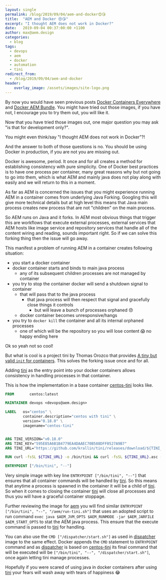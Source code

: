```yaml
---
layout: single
permalink: /blog/2019/09/04/aem-and-docker😍😘
title:  "AEM and Docker 😍😘"
excerpt: "I thought AEM does not work in Docker?"
date:   2019-09-04 00:37:00:00 +1100
author: max@aem.design
categories:
  - blog
tags:
  - devops
  - aem
  - docker
  - automation
  - tini
redirect_from:
  - /blog/2019/09/04/aem-and-docker
header:
    overlay_image: /assets/images/site-logo.png
---
```


By now you would have seen previous posts [Docker Containers Everywhere](/blog/2019/07/01/docker-containers-everywhere) and [Docker AEM Bundle](/blog/2019/08/30/docker-aem-bundle). You might have tried out those images, if you have not, I encourage you to try them out, you will like it.

Now that you have tried those images out, one major question you may ask "is that for development only?". 

You might even think/say "I thought AEM does not work in Docker"?!

And the answer to both of those questions is no. You should be using Docker in production, if you are not you are missing out.
 
Docker is awesome, period. It once and for all creates a method for establishing consistency with pure simplicity. One of Docker best practices is to have one process per container, many great reasons why but not going to go into them, which is what AEM and mainly java does not play along with easily and we will return to this in a moment. 

As far as AEM is concerned the issues that you might experience running AEM in a container comes from underlying Java Forking. Googling this will give more technical details but at high level this means that Java main process creates new process that are not "children" on the main process.

So AEM runs on Java and it forks. In AEM most obvious things that trigger this are workflows that execute external processes, external services that AEM hosts like image service and repository services that handle all of the content wiring and reading, sounds important right. So if we can solve this forking thing then the issue will go away.   

This manifest a problem of running AEM in a container creates following situation:

- you start a docker container    
- docker container starts and binds to main java process 
    - any of its subsequent children processes are not managed by container
- you try to stop the container docker will send a shutdown signal to container
    - that will pass that to the java process
        - that java process will then respect that signal and gracefully close things it controls
            - but will leave a bunch of processes orphaned 😞
    - docker container becomes unresponsive/hangs  
- you try to `docker kill` the container and all its internal orphaned processes 
    - one of which will be the repository so you will lose content 😱 no happy ending here

Ok so yeah not so cool!

But what is cool is a project tini by Thomas Orozco that provides [A tiny but valid `init` for containers](https://github.com/krallin/tini). This solves the forking issue once and for all.

Adding [tini](https://github.com/krallin/tini) as the entry point into your docker containers allows consistency in handling processes in that container.

This is how the implementation in a base container [centos-tini](https://github.com/aem-design/centos-tini) looks like.

```dockerfile
FROM       centos:latest

MAINTAINER devops <devops@aem.design>

LABEL   os="centos" \
        container.description="centos with tini" \
        version="0.18.0" \
        imagename="centos-tini"


ARG TINI_VERSION="v0.18.0"
ARG TINI_KEY="595E85A6B1B4779EA4DAAEC70B588DFF0527A9B7"
ARG TINI_URL="https://github.com/krallin/tini/releases/download/${TINI_VERSION}/tini-static-amd64"

RUN curl -fsSL ${TINI_URL} -o /bin/tini && curl -fsSL ${TINI_URL}.asc -o /bin/tini.asc && gpg --keyserver hkp://p80.pool.sks-keyservers.net:80 --recv-keys ${TINI_KEY} && gpg --verify /bin/tini.asc && chmod +x /bin/tini

ENTRYPOINT ["/bin/tini", "--"]
```

Very simple image with key line `ENTRYPOINT ["/bin/tini", "--"]` that ensures that all container commands will be handled by [tini](https://github.com/krallin/tini). So this means that anytime a process is spawned in the container it will be a child of [tini](https://github.com/krallin/tini). So when it comes to closing the container [tini](https://github.com/krallin/tini) will close all processes and thus you will have a graceful container stoppage.

Further reviewing the image for [aem](https://github.com/aem-design/aem) you will find similar `ENTRYPOINT ["/bin/tini", "--", "/aem/run-tini.sh"]` that uses an adopted script to run command `exec java $AEM_JVM_OPTS $AEM_RUNMODE -jar $AEM_JARFILE $AEM_START_OPTS` to stat the AEM java process. This ensure that the execute command is passed to [tini](https://github.com/krallin/tini) for handling.

You can also use the `CMD ["/dispatcher/start.sh"]` as used in [dispatcher](https://github.com/aem-design/dispatcher) image to the same effect. Docker appends the `CMD` statement to `ENTRYPOINT` command and as [dispatcher](https://github.com/aem-design/dispatcher) is based on [centos-tini](https://github.com/aem-design/centos-tini) its final command that will be executed will be `["/bin/tini", "--", "/dispatcher/start.sh"]`, once again letting tini manage processes.

Hopefully if you were scared of using java in docker containers after using [tini](https://github.com/krallin/tini) your fears will wash away with tears of happiness 😂

 